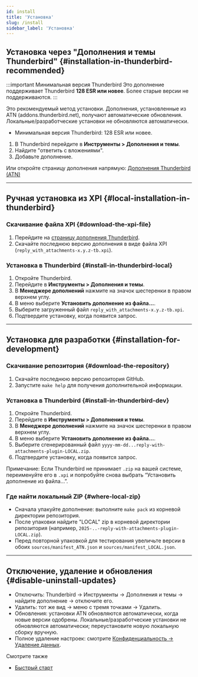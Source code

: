 ```yaml
---
id: install
title: 'Установка'
slug: /install
sidebar_label: 'Установка'
---
```


## Установка через "Дополнения и темы Thunderbird" {#installation-in-thunderbird-recommended}

:::important Минимальная версия Thunderbird
Это дополнение поддерживает Thunderbird **128 ESR или новее**. Более старые версии не поддерживаются.
:::

Это рекомендуемый метод установки. Дополнения, установленные из ATN (addons.thunderbird.net), получают автоматические обновления. Локальные/разработческие установки не обновляются автоматически.

- Минимальная версия Thunderbird: 128 ESR или новее.

1. В Thunderbird перейдите в **Инструменты > Дополнения и темы**.
2. Найдите "ответить с вложениями".
3. Добавьте дополнение.

Или откройте страницу дополнения напрямую: [Дополнения Thunderbird (ATN)](https://addons.thunderbird.net/thunderbird/addon/reply-with-attachments)

---

## Ручная установка из XPI {#local-installation-in-thunderbird}

### Скачивание файла XPI {#download-the-xpi-file}

1. Перейдите на [страницу дополнения Thunderbird](https://addons.thunderbird.net/thunderbird/addon/reply-with-attachments).
2. Скачайте последнюю версию дополнения в виде файла XPI (`reply_with_attachments-x.y.z-tb.xpi`).

### Установка в Thunderbird {#install-in-thunderbird-local}

1. Откройте Thunderbird.
2. Перейдите в **Инструменты > Дополнения и темы**.
3. В **Менеджере дополнений** нажмите на значок шестеренки в правом верхнем углу.
4. В меню выберите **Установить дополнение из файла…**.
5. Выберите загруженный файл `reply_with_attachments-x.y.z-tb.xpi`.
6. Подтвердите установку, когда появится запрос.

---

## Установка для разработки {#installation-for-development}

### Скачивание репозитория {#download-the-repository}

1. Скачайте последнюю версию репозитория GitHub.
2. Запустите `make help` для получения дополнительной информации.

### Установка в Thunderbird {#install-in-thunderbird-dev}

1. Откройте Thunderbird.
2. Перейдите в **Инструменты > Дополнения и темы**.
3. В **Менеджере дополнений** нажмите на значок шестеренки в правом верхнем углу.
4. В меню выберите **Установить дополнение из файла…**.
5. Выберите сгенерированный файл `yyyy-mm-dd...reply-with-attachments-plugin-LOCAL.zip`.
6. Подтвердите установку, когда появится запрос.

Примечание: Если Thunderbird не принимает `.zip` на вашей системе, переименуйте его в `.xpi` и попробуйте снова выбрать “Установить дополнение из файла…”.

### Где найти локальный ZIP {#where-local-zip}

- Сначала упакуйте дополнение: выполните `make pack` из корневой директории репозитория.
- После упаковки найдите "LOCAL" zip в корневой директории репозитория (например, `2025-..-reply-with-attachments-plugin-LOCAL.zip`).
- Перед повторной упаковкой для тестирования увеличьте версии в обоих `sources/manifest_ATN.json` и `sources/manifest_LOCAL.json`.

---

## Отключение, удаление и обновления {#disable-uninstall-updates}

- Отключить: Thunderbird → Инструменты → Дополнения и темы → найдите дополнение → отключите его.
- Удалить: тот же вид → меню с тремя точками → Удалить.
- Обновления: установки ATN обновляются автоматически, когда новые версии одобрены. Локальные/разработческие установки не обновляются автоматически; переустановите новую локальную сборку вручную.
- Полное удаление настроек: смотрите [Конфиденциальность → Удаление данных](privacy#data-removal).

Смотрите также

- [Быстрый старт](quickstart)
